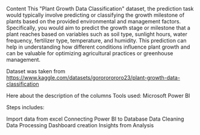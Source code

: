 Content
This "Plant Growth Data Classification" dataset, the prediction task would typically involve predicting or classifying the growth milestone of plants based on the provided environmental and management factors.
Specifically, you would aim to predict the growth stage or milestone that a plant reaches based on variables such as soil type, sunlight hours, water frequency, fertilizer type, temperature, and humidity. 
This prediction can help in understanding how different conditions influence plant growth and can be valuable for optimizing agricultural practices or greenhouse management. 

Dataset was taken from https://www.kaggle.com/datasets/gorororororo23/plant-growth-data-classification

Here about the description of the columns
Tools used: Microsoft Power BI

Steps includes:

Import data from excel
Connecting Power BI to Database
Data Cleaning
Data Processing
Dashboard creation
Insights from Analysis
